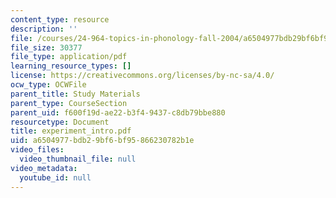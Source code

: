 ```yaml
---
content_type: resource
description: ''
file: /courses/24-964-topics-in-phonology-fall-2004/a6504977bdb29bf6bf95866230782b1e_experiment_intro.pdf
file_size: 30377
file_type: application/pdf
learning_resource_types: []
license: https://creativecommons.org/licenses/by-nc-sa/4.0/
ocw_type: OCWFile
parent_title: Study Materials
parent_type: CourseSection
parent_uid: f600f19d-ae22-b3f4-9437-c8db79bbe880
resourcetype: Document
title: experiment_intro.pdf
uid: a6504977-bdb2-9bf6-bf95-866230782b1e
video_files:
  video_thumbnail_file: null
video_metadata:
  youtube_id: null
---
```

